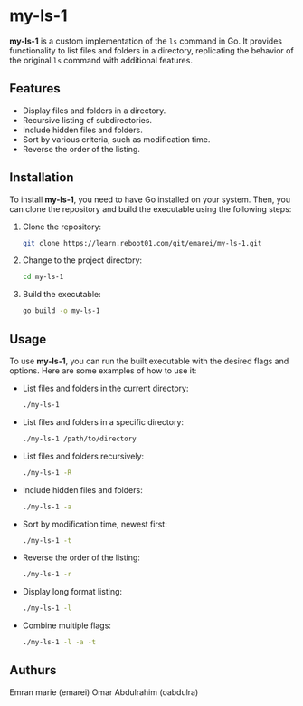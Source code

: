 # my-ls-1

**my-ls-1** is a custom implementation of the `ls` command in Go. It provides functionality to list files and folders in a directory, replicating the behavior of the original `ls` command with additional features.

## Features

- Display files and folders in a directory.
- Recursive listing of subdirectories.
- Include hidden files and folders.
- Sort by various criteria, such as modification time.
- Reverse the order of the listing.

## Installation

To install **my-ls-1**, you need to have Go installed on your system. Then, you can clone the repository and build the executable using the following steps:

1. Clone the repository:

   ```bash
   git clone https://learn.reboot01.com/git/emarei/my-ls-1.git
   ```

2. Change to the project directory:

   ```bash
   cd my-ls-1
   ```

3. Build the executable:

   ```bash
   go build -o my-ls-1
   ```

## Usage

To use **my-ls-1**, you can run the built executable with the desired flags and options. Here are some examples of how to use it:

- List files and folders in the current directory:

  ```bash
  ./my-ls-1
  ```

- List files and folders in a specific directory:

  ```bash
  ./my-ls-1 /path/to/directory
  ```

- List files and folders recursively:

  ```bash
  ./my-ls-1 -R
  ```

- Include hidden files and folders:

  ```bash
  ./my-ls-1 -a
  ```

- Sort by modification time, newest first:

  ```bash
  ./my-ls-1 -t
  ```

- Reverse the order of the listing:

  ```bash
  ./my-ls-1 -r
  ```

- Display long format listing:

  ```bash
  ./my-ls-1 -l
  ```

- Combine multiple flags:

  ```bash
  ./my-ls-1 -l -a -t
  ```

## Authurs
Emran marie (emarei)
Omar Abdulrahim (oabdulra)